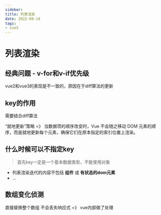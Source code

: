 ```yaml
---
sidebar:
title: 列表渲染
date: 2022-09-14
tags:
- vue3
---
```

# 列表渲染


## 经典问题 - v-for和v-if优先级

vue2和vue3的表现是不一致的，原因在于diff算法的更新

## key的作用

需要结合diff算法

“就地更新”策略 =》 当数据项的顺序改变时，Vue 不会随之移动 DOM 元素的顺序，而是就地更新每个元素，确保它们在原本指定的索引位置上渲染。

## 什么时候可以不指定key

> 首先key一定是一个基本数据类型，不能使用对象

- 列表渲染迭代的内容不包括 **组件** 或 **有状态的dom元素**
- ...


## 数组变化侦测

直接替换整个数组 不会丢失响应式 =》 vue内部做了处理


